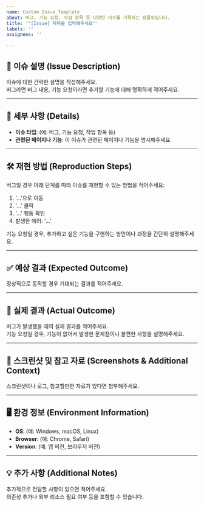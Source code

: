```yaml
---
name: Custom Issue Template
about: 버그, 기능 요청, 작업 항목 등 다양한 이슈를 기록하는 템플릿입니다.
title: '"[Issue] 제목을 입력해주세요"'
labels: ''
assignees: ''

---
```


## 📝 이슈 설명 (Issue Description)
이슈에 대한 간략한 설명을 작성해주세요.  
버그라면 버그 내용, 기능 요청이라면 추가할 기능에 대해 명확하게 적어주세요.

---

## 📌 세부 사항 (Details)
- **이슈 타입**: (예: 버그, 기능 요청, 작업 항목 등)
- **관련된 페이지나 기능**: 이 이슈가 관련된 페이지나 기능을 명시해주세요.

---

## 🛠 재현 방법 (Reproduction Steps)
버그일 경우 아래 단계를 따라 이슈를 재현할 수 있는 방법을 적어주세요:
1. '...'으로 이동
2. '...' 클릭
3. '...' 행동 확인
4. 발생한 에러: '...'

기능 요청일 경우, 추가하고 싶은 기능을 구현하는 방안이나 과정을 간단히 설명해주세요.

---

## ✅ 예상 결과 (Expected Outcome)
정상적으로 동작할 경우 기대되는 결과를 적어주세요.

---

## 🚩 실제 결과 (Actual Outcome)
버그가 발생했을 때의 실제 결과를 적어주세요.  
기능 요청일 경우, 기능이 없어서 발생한 문제점이나 불편한 사항을 설명해주세요.

---

## 🔗 스크린샷 및 참고 자료 (Screenshots & Additional Context)
스크린샷이나 로그, 참고할만한 자료가 있다면 첨부해주세요.

---

## 🖥 환경 정보 (Environment Information)
- **OS**: (예: Windows, macOS, Linux)
- **Browser**: (예: Chrome, Safari)
- **Version**: (예: 앱 버전, 브라우저 버전)

---

## 💡 추가 사항 (Additional Notes)
추가적으로 전달할 사항이 있으면 적어주세요.  
의존성 추가나 외부 리소스 필요 여부 등을 포함할 수 있습니다.
